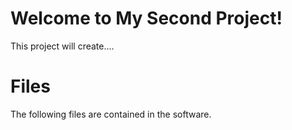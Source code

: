 # Welcome to My Second Project!

This project will create....


# Files

The following files are contained in the software.
